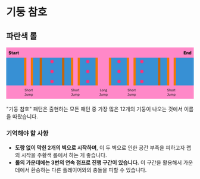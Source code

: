 # 기둥 참호

## 파란색 롤

![Pillar Trench Blue](../images/rolls/pillar-trench-blue-annotated.jpg)

"기둥 참호" 패턴은 출현하는 모든 패턴 중 가장 많은 12개의 기둥이 나오는 것에서 이름을 따왔습니다.

### 기억해야 할 사항

* **도랑 없이 막힌 2개의 벽으로 시작하며**, 이 두 벽으로 인한 공간 부족을 피하고자 랩의 시작을 주황색 롤에서 하는 게 좋습니다.
* **롤의 가운데에는 3번의 연속 점프로 진행 구간이 있습니다.** 이 구간을 활용해서 가운데에서 환승하는 다른 플레이어와의 충돌을 피할 수 있습니다.
